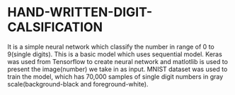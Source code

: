 # HAND-WRITTEN-DIGIT-CALSIFICATION
It is a simple neural network which classify the number in range of 0 to 9(single digits).
This is a basic model which uses sequential model.
Keras was used from Tensorflow to create neural network and matlotlib is used to present the image(number) we take in as input.
MNIST dataset was used to train the model, which has 70,000 samples of single digit numbers in gray scale(background-black and foreground-white).
